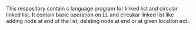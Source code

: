 This respository contain c language program for linked list and circular linked list.
It contain basic operation on LL and circukar linked list like adding node at end of the list, deleting node at end or at given location ect..
